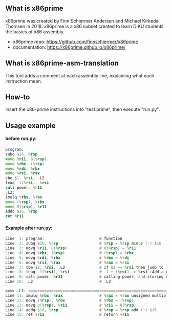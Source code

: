 ## What is x86prime
x86prime was created by Finn Schiermer Andersen and Michael Kirkedal Thomsen in 2018. x86prime is a x86 subset created to learn DIKU students the basics of x86 assembly. 

- x86prime repo: https://github.com/finnschiermer/x86prime
- documentation: https://x86prime.github.io/x86prime/

## What is x86prime-asm-translation
This tool adds a comment at each assembly line, explaining what each instruction mean. 

## How-to

Insert the x86-prime instructions into "test.prime", then execute "run.py".

## Usage example

#### before run.py:

```asm
program:
subq $16, %rsp
movq %r11, 8(%rsp)
movq %rbx, (%rsp)
movq %rdi, %rbx
movq %rsi, %rax
cbe $1, %rsi, .L2
leaq -1(%rsi), %rsi
call power, %r11
.L2:
imulq %rbx, %rax
movq (%rsp), %rbx
movq 8(%rsp), %r11
addq $16, %rsp
ret %r11
```

#### Example after run.py:

```asm
Line  1: program:                        # function
Line  2: subq $16, %rsp                  # %rsp = %rsp minus (-) $16
Line  3: movq %r11, 8(%rsp)              # 8(%rsp) = %r11
Line  4: movq %rbx, (%rsp)               # (%rsp) = %rbx
Line  5: movq %rdi, %rbx                 # %rbx = %rdi
Line  6: movq %rsi, %rax                 # %rax = %rsi
Line  7: cbe $1, %rsi, .L2               # if $1 == %rsi then jump to .L2
Line  8: leaq -1(%rsi), %rsi             # -1 + (%rsi) -> %rsi (Add a constant)
Line  9: call power, %r11                # calling power, and storing return address in %r11
Line 10: .L2:                            # .L2:

==== .L2: =============================================================
Line 11: imulq %rbx, %rax                # %rax = %rax unsigned multiplicate (*) %rbx
Line 12: movq (%rsp), %rbx               # %rbx = (%rsp)
Line 13: movq 8(%rsp), %r11              # %r11 = 8(%rsp)
Line 14: addq $16, %rsp                  # %rsp = %rsp add (+) $16
Line 15: ret %r11                        # return %r11
```
